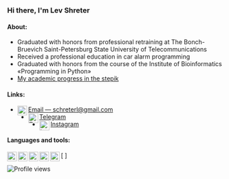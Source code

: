 ### Hi there, I'm Lev Shreter  

#### About:
- Graduated with honors from professional retraining at The Bonch-Bruevich Saint-Petersburg State University of Telecommunications 
- Received a professional education in car alarm programming
- Graduated with honors from the course of the Institute of Bioinformatics «Programming in Python» 
- [My academic progress in the stepik](https://stepik.org/users/360885096)

#### Links:
- <img align="left" alt="Gmail" width="22px" src="https://cdn.jsdelivr.net/npm/simple-icons@v3/icons/gmail.svg"/>[Email — schreterl@gmail.com](	schreterl@gmail.com)
- <img align="left" alt="Telegram" width="23px" src="https://cdn.jsdelivr.net/npm/simple-icons@5.1.0/icons/telegram.svg"/>[Telegram](https://t.me/schroter)
- <img align="left" alt="Instagram" width="23px" src="https://cdn.jsdelivr.net/npm/simple-icons@v3/icons/instagram.svg"/></code>[Instagram](https://www.instagram.com/schroter)


#### Languages and tools:
[<img align="left" alt="Python" width="22px" src="https://cdn.jsdelivr.net/npm/simple-icons@5.1.0/icons/python.svg"/>
<img align="left" alt="PyCharm" width="22px" src="https://cdn.jsdelivr.net/npm/simple-icons@5.1.0/icons/pycharm.svg"/>
<img align="left" alt="Qt" width="22px" src="https://cdn.jsdelivr.net/npm/simple-icons@5.1.0/icons/qt.svg"/>
<img align="left" alt="GitHub" width="22px" src="https://cdn.jsdelivr.net/npm/simple-icons@5.1.0/icons/github.svg"/>
<img align="left" alt="Atlassian" width="22px" src="https://cdn.jsdelivr.net/npm/simple-icons@5.1.0/icons/atlassian.svg"/>]

![Profile views](https://gpvc.arturio.dev/Shreters) 


<!--
https://techrocks.ru/2020/08/21/github-profile-readme/ 
все инструменты 

https://github.com/GnuriaN/format-README#%D0%9E%D0%B3%D0%BB%D0%B0%D0%B2%D0%BB%D0%B5%D0%BD%D0%B8%D0%B5 
edit readme format 

https://www.jsdelivr.com/package/npm/simple-icons?path=icons 

icons 
https://arturssmirnovs.github.io/github-profile-readme-generator/ 


**Shreters/Shreters** is a ✨ _special_ ✨ repository because its `README.md` (this file) appears on your GitHub profile.

- [My academic progress in the stepik](https://stepik.org/users/360885096)
- <code><img height="23" src="https://cdn.jsdelivr.net/npm/simple-icons@5.1.0/icons/instagram.svg"></code> [Instagram](https://www.instagram.com/schroter)


Here are some ideas to get you started:

- 🔭 I’m currently working on ...
- 🌱 I’m currently learning ...
- 👯 I’m looking to collaborate on ...
- 🤔 I’m looking for help with ...
- 💬 Ask me about ...
- 📫 How to reach me: ...
- 😄 Pronouns: ...
- ⚡ Fun fact: ...
-->
